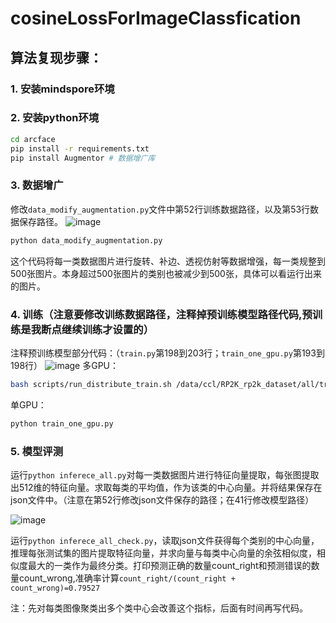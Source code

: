 # cosineLossForImageClassfication

## 算法复现步骤：
### 1. 安装mindspore环境
### 2. 安装python环境
  ```bash
  cd arcface
  pip install -r requirements.txt
  pip install Augmentor # 数据增广库
  ```
### 3. 数据增广
  修改`data_modify_augmentation.py`文件中第52行训练数据路径，以及第53行数据保存路径。
  ![image](https://user-images.githubusercontent.com/36214675/138815551-7e363d5f-18ca-4d9d-ae55-134315cf3d2f.png)
  ```bash
  python data_modify_augmentation.py
  ```
  这个代码将每一类数据图片进行旋转、补边、透视仿射等数据增强，每一类规整到500张图片。本身超过500张图片的类别也被减少到500张，具体可以看运行出来的图片。
### 4. 训练（注意要修改训练数据路径，注释掉预训练模型路径代码,预训练是我断点继续训练才设置的）
  注释预训练模型部分代码：（`train.py`第198到203行；`train_one_gpu.py`第193到198行）
  ![image](https://user-images.githubusercontent.com/36214675/138815149-a2d8a514-1144-4103-8cba-0da4a9811382.png)
  多GPU：
  ```bash
  bash scripts/run_distribute_train.sh /data/ccl/RP2K_rp2k_dataset/all/train_small/ /home/ccl/Documents/codes/python/minds/models/research/cv/arcface/r.json
  ```
  单GPU：
  ```bash
  python train_one_gpu.py
  ```
### 5. 模型评测
  运行`python inferece_all.py`对每一类数据图片进行特征向量提取，每张图提取出512维的特征向量。求取每类的平均值，作为该类的中心向量。并将结果保存在json文件中。（注意在第52行修改json文件保存的路径；在41行修改模型路径）
  
  ![image](https://user-images.githubusercontent.com/36214675/138816410-f5df5b56-e2f2-4586-a96c-a3163f535afd.png)
  
  运行`python inferece_all_check.py`，读取json文件获得每个类别的中心向量，推理每张测试集的图片提取特征向量，并求向量与每类中心向量的余弦相似度，相似度最大的一类作为最终分类。打印预测正确的数量count_right和预测错误的数量count_wrong,准确率计算`count_right/(count_right + count_wrong)=0.79527`
  
  注：先对每类图像聚类出多个类中心会改善这个指标，后面有时间再写代码。
